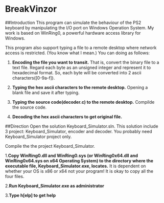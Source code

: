 # BreakVinzor

##Introduction
This program can simulate the behaviour of the PS2 keyboard by manipulating the I/O port on Windows Operation System.
My work is based on WinRing0, a powerful hardware access library for Windows.

This program also support typing a file to a remote desktop where network access is restricted.
(You know what I mean.) You can doing as follows:

1. **Encoding the file you want to transit.** That is, convert the binary file to a text file.
Regard each byte as an unsigned integer and represent it to hexadecimal format.
So, each byte will be converted into 2 ascii characters([0-9a-f]).

2. **Typing the hex ascii characters to the remote desktop.** Opening a blank file and save it after typing.

3. **Typing the source code(decoder.c) to the remote desktop.** Compilde the source code.

4. **Decoding the hex ascii characters to get original file.**


##Direction
Open the solution Keyboard_Simulator.sln. This solution include 3 project: Keyboard_Simulator, encoder and decoder.
You probably need Keyboard_Simulator project only.

Compile the the project Keyboard_Simulator.

1.**Copy WinRing0.dll and WinRing0.sys (or WinRing0x64.dll and WinRing0x64.sys on x64 Operating System) to the directory
where the executable file, Keyboard_Simulator.exe, locates.** It is dependent on whether your OS is x86 or x64
not your program! It is okay to copy all the four files.

2.**Run Keyboard_Simulator.exe as administrator**

3.**Type h[elp] to get help**

